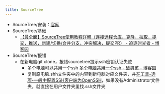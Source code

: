 ```yaml
---
title: SourceTree
---
```


- SourceTree/安装：[官网](https://confluence.atlassian.com/get-started-with-sourcetree/install-and-set-up-sourcetree-847359043.html)
- SourceTree/基础
	- [【最全面】SourceTree使用教程详解（连接远程仓库，克隆，拉取，提交，推送，新建/切换/合并分支，冲突解决，提交PR） - 追逐时光者 - 博客园](https://www.cnblogs.com/Can-daydayup/p/13128633.html)
- SourceTree/报错
	- 在新电脑git clone，报错sourcetree提示ssh密钥认证失败
		- 多个电脑可以共用一个ssh [多个电脑共用一个ssh - 破男孩 - 博客园](https://www.cnblogs.com/ayseeing/p/4646292.html)
		- 复制原电脑.shh文件夹中的内容到新电脑对应文件夹，并[在工具-选项-一般中配置SSH客户端为OpenSSH](https://blog.csdn.net/weixin_34117211/article/details/88737231)，如果没有Administrator文件夹，就直接在用户文件夹里找.ssh文件夹